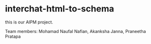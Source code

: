# interchat-html-to-schema

this is our AIPM project.

Team members:
Mohamad Naufal Nafian,
Akanksha Janna,
Praneetha Pratapa
